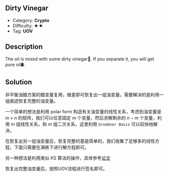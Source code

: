 ## Dirty Vinegar

+ Category: **Crypto**
+ Difficulty: ★★
+ Tag: **UOV**

## Description

The oil is mixed with some dirty vinegar🍾. If you separate it, you will get pure oil🛢️.

## Solution

非平衡油醋方案的醋变量复用，做差即可恢复出一组油变量。需要解决的是利用一组痕迹恢复完整的油变量。

一个简单的想法是利用 polar form 构造有关油变量的线性关系，考虑到油变量是 $m\times n$ 的矩阵，我们可以任意固定 $m$ 个变量，然后求解剩余的 $n-m$ 个变量，利用 $m$ 组线性关系，和 $m$ 组二次关系，这里利用 `Groebner Basis` 可以较快地解决。

在恢复出另一组油变量后，恢复完整的基是简单的，我们收集了足够多的线性方程，下面只需要在满秩下进行解方程即可。

另一种想法是利用类似 KS 算法的操作，具体参考[论文](https://eprint.iacr.org/2023/335)

恢复出完整油变量后，按照UOV流程进行签名即可。